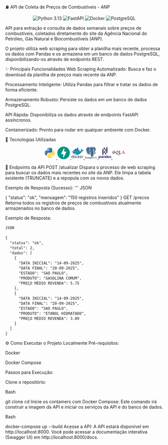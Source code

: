 ⛽ API de Coleta de Preços de Combustíveis - ANP
<p align="center">
<img src="https://img.shields.io/badge/Python-3.13-3776AB?style=for-the-badge&logo=python&logoColor=white" alt="Python 3.13"/>
<img src="https://img.shields.io/badge/FastAPI-0.103.2-009688?style=for-the-badge&logo=fastapi&logoColor=white" alt="FastAPI"/>
<img src="https://img.shields.io/badge/Docker-24.0-2496ED?style=for-the-badge&logo=docker&logoColor=white" alt="Docker"/>
<img src="https://img.shields.io/badge/PostgreSQL-15-4169E1?style=for-the-badge&logo=postgresql&logoColor=white" alt="PostgreSQL"/>
</p>

API para extração e consulta de dados semanais sobre preços de combustíveis, coletados diretamente do site da Agência Nacional do Petróleo, Gás Natural e Biocombustíveis (ANP).

O projeto utiliza web scraping para obter a planilha mais recente, processa os dados com Pandas e os armazena em um banco de dados PostgreSQL, disponibilizando-os através de endpoints REST.

✨ Principais Funcionalidades
Web Scraping Automatizado: Busca e faz o download da planilha de preços mais recente da ANP.

Processamento Inteligente: Utiliza Pandas para filtrar e tratar os dados de forma eficiente.

Armazenamento Robusto: Persiste os dados em um banco de dados PostgreSQL.

API Rápida: Disponibiliza os dados através de endpoints FastAPI assíncronos.

Containerizado: Pronto para rodar em qualquer ambiente com Docker.

🚀 Tecnologias Utilizadas
<p align="center">
<a href="https://www.python.org" target="_blank" rel="noreferrer"> <img src="https://raw.githubusercontent.com/devicons/devicon/master/icons/python/python-original.svg" alt="python" width="40" height="40"/> </a>
<a href="https://fastapi.tiangolo.com/" target="_blank" rel="noreferrer"> <img src="https://raw.githubusercontent.com/devicons/devicon/master/icons/fastapi/fastapi-original.svg" alt="fastapi" width="40" height="40"/> </a>
<a href="https://www.docker.com/" target="_blank" rel="noreferrer"> <img src="https://raw.githubusercontent.com/devicons/devicon/master/icons/docker/docker-original-wordmark.svg" alt="docker" width="40" height="40"/> </a>
<a href="https://www.postgresql.org" target="_blank" rel="noreferrer"> <img src="https://raw.githubusercontent.com/devicons/devicon/master/icons/postgresql/postgresql-original-wordmark.svg" alt="postgresql" width="40" height="40"/> </a>
<a href="https://pandas.pydata.org/" target="_blank" rel="noreferrer"> <img src="https://raw.githubusercontent.com/devicons/devicon/master/icons/pandas/pandas-original-wordmark.svg" alt="pandas" width="40" height="40"/> </a>
<a href="https://www.sqlalchemy.org/" target="_blank" rel="noreferrer"> <img src="https://raw.githubusercontent.com/devicons/devicon/master/icons/sqlalchemy/sqlalchemy-original.svg" alt="sqlalchemy" width="40" height="40"/> </a>
</p>

📝 Endpoints da API
POST /atualizar
Dispara o processo de web scraping para buscar os dados mais recentes no site da ANP. Ele limpa a tabela existente (TRUNCATE) e a repopula com os novos dados.

Exemplo de Resposta (Sucesso):
'''
JSON

{
  "status": "ok",
  "mensagem": "150 registros inseridos"
}
GET /precos
Retorna todos os registros de preços de combustíveis atualmente armazenados no banco de dados.

Exemplo de Resposta:
```
JSON

{
  "status": "ok",
  "total": 2,
  "dados": [
    {
      "DATA INICIAL": "14-09-2025",
      "DATA FINAL": "20-09-2025",
      "ESTADO": "SAO PAULO",
      "PRODUTO": "GASOLINA COMUM",
      "PREÇO MÉDIO REVENDA": 5.75
    },
    {
      "DATA INICIAL": "14-09-2025",
      "DATA FINAL": "20-09-2025",
      "ESTADO": "SAO PAULO",
      "PRODUTO": "ETANOL HIDRATADO",
      "PREÇO MÉDIO REVENDA": 3.89
    }
  ]
}
```
⚙️ Como Executar o Projeto Localmente
Pré-requisitos:

Docker

Docker Compose

Passos para Execução:

Clone o repositório:

Bash

git clone <url-do-seu-repositorio>
cd <nome-do-repositorio>
Inicie os containers com Docker Compose:
Este comando irá construir a imagem da API e iniciar os serviços da API e do banco de dados.

Bash

docker-compose up --build
Acesse a API:
A API estará disponível em http://localhost:8000. Você pode acessar a documentação interativa (Swagger UI) em http://localhost:8000/docs.
